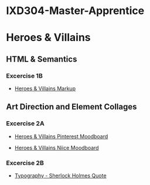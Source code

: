 # IXD304-Master-Apprentice

# Heroes & Villains

## HTML & Semantics

### Excercise 1B

- [Heroes & Villains Markup](https://evamariagarcia.github.io/IXD304-Master-Apprentice/index.html)

## Art Direction and Element Collages

### Excercise 2A

- [Heroes & Villains Pinterest Moodboard](https://www.pinterest.co.uk/evagarcia98/heros-and-villians/) 

- [Heroes & Villains Niice Moodboard](https://niice.co/m/a0e5b1662cc296f832c294b7f07ff1aa) 

### Excercise 2B

- [Typography - Sherlock Holmes Quote](https://evamariagarcia.github.io/IXD304-Master-Apprentice/sherlocktypography.html)

